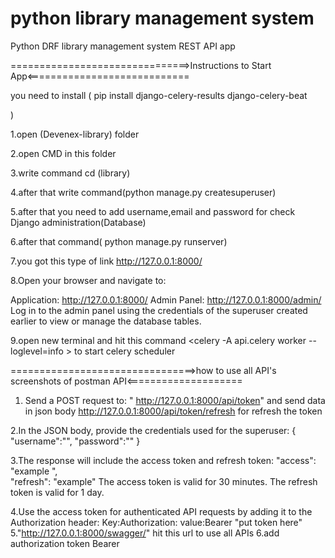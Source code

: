 # python library management system
Python DRF library management system REST API app

===============================>Instructions to Start App<============================



you need to install (
pip install django-celery-results django-celery-beat

)


1.open (Devenex-library) folder

2.open CMD in this folder 

3.write command cd (library)

4.after that write command(python manage.py createsuperuser)

5.after that you need to add username,email and password for check Django administration(Database)

6.after that  command( python manage.py runserver)

7.you got this type of link http://127.0.0.1:8000/

8.Open your browser and navigate to:

Application: http://127.0.0.1:8000/
Admin Panel: http://127.0.0.1:8000/admin/
Log in to the admin panel using the credentials of the superuser created earlier to view or manage the database tables.

9.open new terminal and hit this command <celery -A api.celery worker --loglevel=info > to start celery scheduler


================================>how to use all API's screenshots of postman API<====================





1. Send a POST request to: " http://127.0.0.1:8000/api/token" and send data in json body
     http://127.0.0.1:8000/api/token/refresh for refresh the token

2.In the JSON body, provide the credentials used for the superuser:
 {
    "username":"", 
    "password":""
}

3.The response will include the access token and refresh token:
    "access": "example ",  
    "refresh": "example"
The access token is valid for 30 minutes.
The refresh token is valid for 1 day.

4.Use the access token for authenticated API requests by adding it to the Authorization header:
    Key:Authorization: 
    value:Bearer "put token here"
5."http://127.0.0.1:8000/swagger/" hit this url to use all APIs
6.add authorization token Bearer <token>
   
